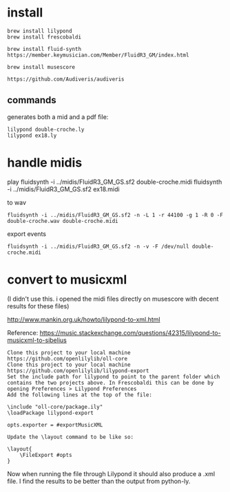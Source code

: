 # install

```
brew install lilypond
brew install frescobaldi

brew install fluid-synth
https://member.keymusician.com/Member/FluidR3_GM/index.html

brew install musescore

https://github.com/Audiveris/audiveris
```

## commands

generates both a mid and a pdf file:

    lilypond double-croche.ly
    lilypond ex18.ly

# handle midis

play
    fluidsynth -i ../midis/FluidR3_GM_GS.sf2 double-croche.midi
    fluidsynth -i ../midis/FluidR3_GM_GS.sf2 ex18.midi

to wav

    fluidsynth -i ../midis/FluidR3_GM_GS.sf2 -n -L 1 -r 44100 -g 1 -R 0 -F double-croche.wav double-croche.midi

export events

    fluidsynth -i ../midis/FluidR3_GM_GS.sf2 -n -v -F /dev/null double-croche.midi


# convert to musicxml

(I didn't use this.
i opened the midi files directly on musescore with decent results for these files)

http://www.mankin.org.uk/howto/lilypond-to-xml.html

Reference: https://music.stackexchange.com/questions/42315/lilypond-to-musicxml-to-sibelius

    Clone this project to your local machine https://github.com/openlilylib/oll-core
    Clone this project to your local machine https://github.com/openlilylib/lilypond-export
    Set the include path for lilypond to point to the parent folder which contains the two projects above. In Frescobaldi this can be done by opening Preferences > Lilypond Preferences
    Add the following lines at the top of the file:

    \include "oll-core/package.ily"
    \loadPackage lilypond-export

    opts.exporter = #exportMusicXML

    Update the \layout command to be like so:

    \layout{
        \FileExport #opts
    }

Now when running the file through Lilypond it should also produce a .xml file. I find the results to be better than the output from python-ly.
